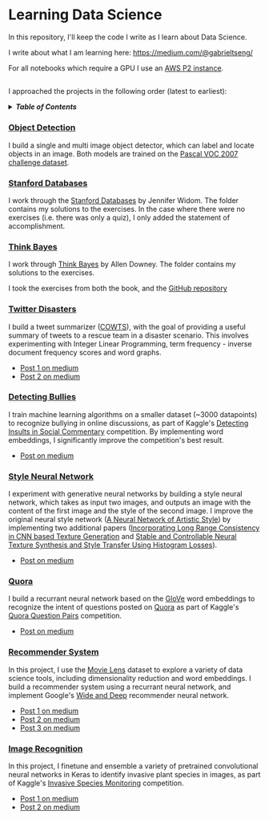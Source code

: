 # Learning Data Science 

In this repository, I'll keep the code I write as I learn about Data Science. 

I write about what I am learning here: 
https://medium.com/@gabrieltseng/

For all notebooks which require a GPU I use an [AWS P2 instance](https://aws.amazon.com/ec2/instance-types/p2/). 

## 
I approached the projects in the following order (latest to earliest):

<details>
<summary><strong><em>Table of Contents</em></strong></summary>

* [Object Detection](#ObjectDetection)
* [Stanford Databases Course](#StanfordDatabases)
* [ThinkBayes (Bayesian Statistics)](#ThinkBayes)
* [Twitter Disasters (NLP)](#Twitter)
* [Detecting Bullies (NLP)](#Bullies)
* [Style Neural Network](#StyleNeuralNetwork)
* [Quora (NLP)](#Quora)
* [Recommender System](#recsys)
* [Image Recognition](#ImageRecognition)

</details>

### [Object Detection](computer_vision/object_detection)<a name="ObjectDetection"></a>

I build a single and multi image object detector, which can label and locate objects in an image. Both models are trained on
the [Pascal VOC 2007 challenge dataset](http://host.robots.ox.ac.uk/pascal/VOC/voc2007/index.html).

### [Stanford Databases](databases/stanford_databases)<a name="StanfordDatabases"></a>

I work through the [Stanford Databases](https://lagunita.stanford.edu/courses/DB/2014/SelfPaced/about) by Jennifer Widom.
The folder contains my solutions to the exercises. In the case where there were no exercises (i.e. there was only a quiz),
I only added the statement of accomplishment.

### [Think Bayes](bayesian_statistics/think_bayes)<a name="ThinkBayes"></a>

I work through [Think Bayes](http://greenteapress.com/wp/think-bayes/) by Allen Downey. The folder contains my solutions
to the exercises.

I took the exercises from both the book, and the [GitHub repository](https://github.com/AllenDowney/ThinkBayes2)

### [Twitter Disasters](natural_language_processing/twitter_disasters)<a name="Twitter"></a>

I build a tweet summarizer ([COWTS](http://dl.acm.org/citation.cfm?id=2914600)), with the goal of providing a useful summary of tweets to a rescue team in a disaster scenario. This involves experimenting with Integer Linear Programming, term frequency - inverse document frequency scores and word graphs. 

  * [Post 1 on medium](https://medium.com/@gabrieltseng/summarizing-tweets-in-a-disaster-e6b355a41732) 
  * [Post 2 on medium](https://medium.com/@gabrieltseng/summarizing-tweets-in-a-disaster-part-ii-67db021d378d)

### [Detecting Bullies](natural_language_processing/detecting_bullies)<a name="Bullies"></a>

I train machine learning algorithms on a smaller dataset (~3000 datapoints) to recognize bullying in online discussions, as part of Kaggle's [Detecting Insults in Social Commentary](https://www.kaggle.com/c/detecting-insults-in-social-commentary) competition. By implementing word embeddings, I significantly improve the competition's best result. 

  * [Post on medium](https://medium.com/towards-data-science/using-scikit-learn-to-find-bullies-c47a1045d92f)

### [Style Neural Network](computer_vision/style_neural_network)<a name="StyleNeuralNetwork"></a>

I experiment with generative neural networks by building a style neural network, which takes as input two images, and outputs an image with the content of the first image and the style of the second image. I improve the original neural style network ([A Neural Network of Artistic Style](https://arxiv.org/abs/1508.06576)) by implementing two additional papers ([Incorporating Long Range Consistency in CNN based Texture Generation](https://arxiv.org/pdf/1606.01286.pdf) and [Stable and Controllable Neural Texture Synthesis and Style Transfer Using Histogram Losses](https://arxiv.org/abs/1701.08893)). 

  * [Post on medium](https://medium.com/towards-data-science/montreal-painted-by-huang-gongwang-neural-style-networks-ec1697b2ac54) 
  
### [Quora](natural_language_processing/quora)<a name="Quora"></a>

I build a recurrant neural network based on the [GloVe](https://nlp.stanford.edu/projects/glove/) word embeddings to recognize the intent of questions posted on [Quora](https://www.quora.com) as part of Kaggle's [Quora Question Pairs](https://www.kaggle.com/c/quora-question-pairs) competition. 

  * [Post on medium](https://medium.com/towards-data-science/natural-language-processing-with-quora-9737b40700c8) 

### [Recommender System](recommender_system)<a name="recsys"></a>

In this project, I use the [Movie Lens](https://grouplens.org/datasets/movielens/) dataset to explore a variety of data science tools, including dimensionality reduction and word embeddings. I build a recommender system using a recurrant neural network, and implement Google's [Wide and Deep](https://arxiv.org/abs/1606.07792) recommender neural network. 

  * [Post 1 on medium](https://medium.com/@gabrieltseng/clustering-and-collaborative-filtering-visualizing-clusters-using-t-sne-f9718e7491e6)
  * [Post 2 on medium](https://medium.com/@gabrieltseng/clustering-and-collaborative-filtering-implementing-neural-networks-bccf2f9ff988) 
  * [Post 3 on medium](https://medium.com/towards-data-science/clustering-and-collaborative-filtering-using-word-embeddings-56ee60f0575d)

### [Image Recognition](computer_vision/image_recognition)<a name="ImageRecognition"></a>

In this project, I finetune and ensemble a variety of pretrained convolutional neural networks in Keras to identify invasive plant species in images, as part of Kaggle's [Invasive Species Monitoring](https://www.kaggle.com/c/invasive-species-monitoring) competition. 

  * [Post 1 on medium](https://medium.com/@gabrieltseng/learning-about-data-science-building-an-image-classifier-3f8252952329)
  * [Post 2 on medium](https://medium.com/towards-data-science/learning-about-data-science-building-an-image-classifier-part-2-a7bcc6d5e825)
  


